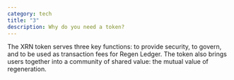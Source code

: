 ```yaml
---
category: tech
title: "3"
description: Why do you need a token?
---
```

The XRN token serves three key functions: to provide security, to govern, and to be used as transaction fees for Regen Ledger. The token also brings users together into a community of shared value: the mutual value of regeneration.